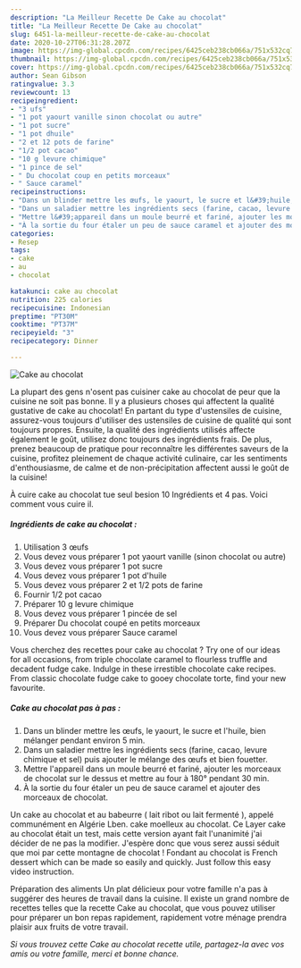 ```yaml
---
description: "La Meilleur Recette De Cake au chocolat"
title: "La Meilleur Recette De Cake au chocolat"
slug: 6451-la-meilleur-recette-de-cake-au-chocolat
date: 2020-10-27T06:31:28.207Z
image: https://img-global.cpcdn.com/recipes/6425ceb238cb066a/751x532cq70/cake-au-chocolat-photo-principale-de-la-recette.jpg
thumbnail: https://img-global.cpcdn.com/recipes/6425ceb238cb066a/751x532cq70/cake-au-chocolat-photo-principale-de-la-recette.jpg
cover: https://img-global.cpcdn.com/recipes/6425ceb238cb066a/751x532cq70/cake-au-chocolat-photo-principale-de-la-recette.jpg
author: Sean Gibson
ratingvalue: 3.3
reviewcount: 13
recipeingredient:
- "3 ufs"
- "1 pot yaourt vanille sinon chocolat ou autre"
- "1 pot sucre"
- "1 pot dhuile"
- "2 et 12 pots de farine"
- "1/2 pot cacao"
- "10 g levure chimique"
- "1 pince de sel"
- " Du chocolat coup en petits morceaux"
- " Sauce caramel"
recipeinstructions:
- "Dans un blinder mettre les œufs, le yaourt, le sucre et l&#39;huile, bien mélanger pendant environ 5 min."
- "Dans un saladier mettre les ingrédients secs (farine, cacao, levure chimique et sel) puis ajouter le mélange des œufs et bien fouetter."
- "Mettre l&#39;appareil dans un moule beurré et fariné, ajouter les morceaux de chocolat sur le dessus et mettre au four à 180° pendant 30 min."
- "À la sortie du four étaler un peu de sauce caramel et ajouter des morceaux de chocolat."
categories:
- Resep
tags:
- cake
- au
- chocolat

katakunci: cake au chocolat 
nutrition: 225 calories
recipecuisine: Indonesian
preptime: "PT30M"
cooktime: "PT37M"
recipeyield: "3"
recipecategory: Dinner

---
```



![Cake au chocolat](https://img-global.cpcdn.com/recipes/6425ceb238cb066a/751x532cq70/cake-au-chocolat-photo-principale-de-la-recette.jpg)

La plupart des gens n'osent pas cuisiner cake au chocolat de peur que la cuisine ne soit pas bonne. Il y a plusieurs choses qui affectent la qualité gustative de cake au chocolat! En partant du type d'ustensiles de cuisine, assurez-vous toujours d'utiliser des ustensiles de cuisine de qualité qui sont toujours propres. Ensuite, la qualité des ingrédients utilisés affecte également le goût, utilisez donc toujours des ingrédients frais. De plus, prenez beaucoup de pratique pour reconnaître les différentes saveurs de la cuisine, profitez pleinement de chaque activité culinaire, car les sentiments d'enthousiasme, de calme et de non-précipitation affectent aussi le goût de la cuisine!

<!--inarticleads1-->

À cuire cake au chocolat tue seul besion 10 Ingrédients et 4 pas. Voici comment vous cuire il.

##### Ingrédients de cake au chocolat :

1. Utilisation 3 œufs
1. Vous devez vous préparer 1 pot yaourt vanille (sinon chocolat ou autre)
1. Vous devez vous préparer 1 pot sucre
1. Vous devez vous préparer 1 pot d&#39;huile
1. Vous devez vous préparer 2 et 1/2 pots de farine
1. Fournir 1/2 pot cacao
1. Préparer 10 g levure chimique
1. Vous devez vous préparer 1 pincée de sel
1. Préparer  Du chocolat coupé en petits morceaux
1. Vous devez vous préparer  Sauce caramel


Vous cherchez des recettes pour cake au chocolat ? Try one of our ideas for all occasions, from triple chocolate caramel to flourless truffle and decadent fudge cake. Indulge in these irrestible chocolate cake recipes. From classic chocolate fudge cake to gooey chocolate torte, find your new favourite. 

<!--inarticleads2-->

##### Cake au chocolat pas à pas :

1. Dans un blinder mettre les œufs, le yaourt, le sucre et l&#39;huile, bien mélanger pendant environ 5 min.
1. Dans un saladier mettre les ingrédients secs (farine, cacao, levure chimique et sel) puis ajouter le mélange des œufs et bien fouetter.
1. Mettre l&#39;appareil dans un moule beurré et fariné, ajouter les morceaux de chocolat sur le dessus et mettre au four à 180° pendant 30 min.
1. À la sortie du four étaler un peu de sauce caramel et ajouter des morceaux de chocolat.


Un cake au chocolat et au babeurre ( lait ribot ou lait fermenté ), appelé communément en Algérie Lben. cake moelleux au chocolat. Ce Layer cake au chocolat était un test, mais cette version ayant fait l&#39;unanimité j&#39;ai décider de ne pas la modifier. J&#39;espère donc que vous serez aussi séduit que moi par cette montagne de chocolat ! Fondant au chocolat is French dessert which can be made so easily and quickly. Just follow this easy video instruction. 

<!--inarticleads1-->

<p>
Préparation des aliments Un plat délicieux pour votre famille n'a pas à suggérer des heures de travail dans la cuisine. Il existe un grand nombre de recettes telles que la recette Cake au chocolat, que vous pouvez utiliser pour préparer un bon repas rapidement, rapidement votre ménage prendra plaisir aux fruits de votre travail.
</p>

<p>
<i>Si vous trouvez cette Cake au chocolat recette utile, partagez-la avec vos amis ou votre famille, merci et bonne chance.</i>
</p>
